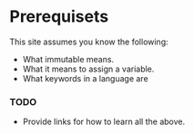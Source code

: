 # Prerequisets

This site assumes you know the following:

- What immutable means.
- What it means to assign a variable.
- What keywords in a language are

### TODO

- Provide links for how to learn all the above.
